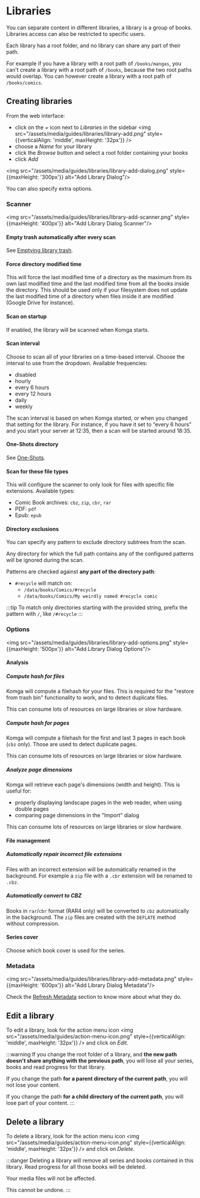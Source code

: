 # Libraries

You can separate content in different libraries, a library is a group of books. Libraries access can also be restricted to specific users.

Each library has a root folder, and no library can share any part of their path.

For example if you have a library with a root path of `/books/mangas`, you can't create a library with a root path of `/books`, because the two root paths would overlap. You can however create a library with a root path of `/books/comics`.

## Creating libraries

From the web interface:
- click on the _+_ icon next to _Libraries_ in the sidebar <img src="/assets/media/guides/libraries/library-add.png" style={{verticalAlign: 'middle', maxHeight: '32px'}} />
- choose a _Name_ for your library
- click the _Browse_ button and select a root folder containing your books
- click _Add_

<img src="/assets/media/guides/libraries/library-add-dialog.png" style={{maxHeight: '300px'}} alt="Add Library Dialog"/>

You can also specify extra options.

### Scanner

<img src="/assets/media/guides/libraries/library-add-scanner.png" style={{maxHeight: '400px'}} alt="Add Library Dialog Scanner"/>

#### Empty trash automatically after every scan

See [Emptying library trash](/guides/trash.md#automatically-empty-trash).

#### Force directory modified time

This will force the last modified time of a directory as the maximum from its own last modified time and the last modified time from all the books inside the directory. This should be used only if your filesystem does not update the last modified time of a directory when files inside it are modified (Google Drive for instance).

#### Scan on startup

If enabled, the library will be scanned when Komga starts.

#### Scan interval

Choose to scan all of your libraries on a time-based interval. Choose the interval to use from the dropdown. Available frequencies:

- disabled
- hourly
- every 6 hours
- every 12 hours
- daily
- weekly

The scan interval is based on when Komga started, or when you changed that setting for the library. For instance, if you have it set to “every 6 hours” and you start your server at 12:35, then a scan will be started around 18:35.

#### One-Shots directory

See [One-Shots](/guides/oneshots.md).

#### Scan for these file types

This will configure the scanner to only look for files with specific file extensions. Available types:

- Comic Book archives: `cbz`, `zip`, `cbr`, `rar`
- PDF: `pdf`
- Epub: `epub`

#### Directory exclusions

You can specify any pattern to exclude directory subtrees from the scan.

Any directory for which the full path contains any of the configured patterns will be ignored during the scan.

Patterns are checked against **any part of the directory path**:
- `#recycle` will match on:
  - `/data/books/Comics/#recycle`
  - `/data/books/Comics/My weirdly named #recycle comic`

:::tip
To match only directories starting with the provided string, prefix the pattern with `/`, like `/#recycle`
:::

### Options

<img src="/assets/media/guides/libraries/library-add-options.png" style={{maxHeight: '500px'}} alt="Add Library Dialog Options"/>

#### Analysis

##### Compute hash for files

Komga will compute a filehash for your files. This is required for the "restore from trash bin" functionality to work, and to detect duplicate files.

This can consume lots of resources on large libraries or slow hardware.

##### Compute hash for pages

Komga will compute a filehash for the first and last 3 pages in each book (`cbz` only). Those are used to detect duplicate pages.

This can consume lots of resources on large libraries or slow hardware.

##### Analyze page dimensions

Komga will retrieve each page's dimensions (width and height). This is useful for:
- properly displaying landscape pages in the web reader, when using double pages
- comparing page dimensions in the "Import" dialog

This can consume lots of resources on large libraries or slow hardware.

#### File management

##### Automatically repair incorrect file extensions

Files with an incorrect extension will be automatically renamed in the background. For example a `zip` file with a `.cbr` extension will be renamed to `.cbz`.

##### Automatically convert to CBZ

Books in `rar`/`cbr` format (RAR4 only) will be converted to `cbz` automatically in the background. The `zip` files are created with the `DEFLATE` method without compression.

#### Series cover

Choose which book cover is used for the series.

### Metadata

<img src="/assets/media/guides/libraries/library-add-metadata.png" style={{maxHeight: '600px'}} alt="Add Library Dialog Metadata"/>

Check the [Refresh Metadata](/guides/scan-analysis-refresh.md#refresh-metadata) section to know more about what they do.

## Edit a library

To edit a library, look for the action menu icon <img src="/assets/media/guides/action-menu-icon.png" style={{verticalAlign: 'middle', maxHeight: '32px'}} /> and click on _Edit_.

:::warning
If you change the root folder of a library, and __the new path doesn't share anything with the previous path__, you will lose all your series, books and read progress for that library.

If you change the path __for a parent directory of the current path__, you will not lose your content.

If you change the path __for a child directory of the current path__, you will lose part of your content.
:::

## Delete a library

To delete a library, look for the action menu icon <img src="/assets/media/guides/action-menu-icon.png" style={{verticalAlign: 'middle', maxHeight: '32px'}} /> and click on _Delete_.

:::danger
Deleting a library will remove all series and books contained in this library. Read progress for all those books will be deleted.

Your media files will not be affected.

This cannot be undone.
:::
